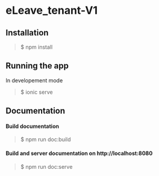 # eLeave_tenant-V1

Installation
------------
> $ npm install


Running the app
--------------

In developement mode
> $ ionic serve

Documentation
-------------

#### Build documentation

> $ npm run doc:build

#### Build and server documentation on http://localhost:8080

> $ npm run doc:serve